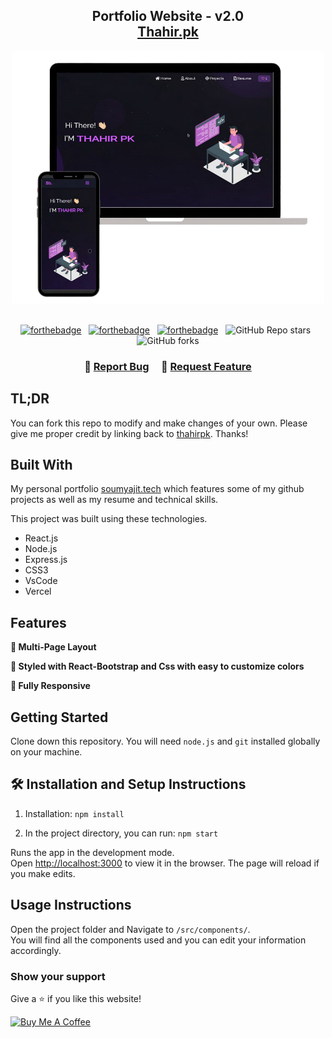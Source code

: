<h2 align="center">
  Portfolio Website - v2.0<br/>
  <a href="https://thahir.github.io" target="_blank">Thahir.pk</a>
</h2>
<div align="center">
  <img alt="Demo" src="./Images/readme-img1.png" />
</div>

<br/>  

<center>

[![forthebadge](https://forthebadge.com/images/badges/built-with-love.svg)](https://forthebadge.com) &nbsp;
[![forthebadge](https://forthebadge.com/images/badges/made-with-javascript.svg)](https://forthebadge.com) &nbsp;
[![forthebadge](https://forthebadge.com/images/badges/open-source.svg)](https://forthebadge.com) &nbsp;
![GitHub Repo stars]((https://img.shields.io/github/stars/thahirpk/Portfolio?color=red&logo=github&style=for-the-badge)) &nbsp;
![GitHub forks](https://img.shields.io/github/forks/thahirpk/Portfolio?color=red&logo=github&style=for-the-badge)

</center>

<h3 align="center">
    🔹
    <a href="https://github.com/thahirpk/thahir_portfolio">Report Bug</a> &nbsp; &nbsp;
    🔹
    <a href="https://github.com/thahirpk/thahir_portfolio">Request Feature</a>
</h3>

## TL;DR

You can fork this repo to modify and make changes of your own. Please give me proper credit by linking back to [thahirpk](https://github.com/thahirpk/thahir_portfolio). Thanks!

## Built With

My personal portfolio <a href="https://thahir.github.io" target="_blank">soumyajit.tech</a> which features some of my github projects as well as my resume and technical skills.<br/>

This project was built using these technologies.

- React.js
- Node.js
- Express.js
- CSS3
- VsCode
- Vercel

## Features

**📖 Multi-Page Layout**

**🎨 Styled with React-Bootstrap and Css with easy to customize colors**

**📱 Fully Responsive**

## Getting Started

Clone down this repository. You will need `node.js` and `git` installed globally on your machine.

## 🛠 Installation and Setup Instructions

1. Installation: `npm install`

2. In the project directory, you can run: `npm start`

Runs the app in the development mode.\
Open [http://localhost:3000](http://localhost:3000) to view it in the browser.
The page will reload if you make edits.

## Usage Instructions

Open the project folder and Navigate to `/src/components/`. <br/>
You will find all the components used and you can edit your information accordingly.

### Show your support

Give a ⭐ if you like this website!

<a href="thahir.github.io" target="_blank"><img src="https://cdn.buymeacoffee.com/buttons/v2/default-violet.png" alt="Buy Me A Coffee" height= "60px" width= "217px" ></a>

